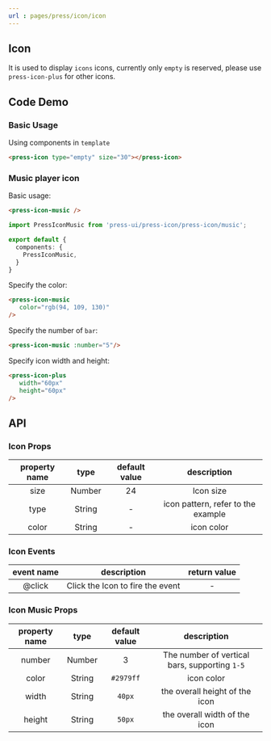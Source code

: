 ```yaml
---
url : pages/press/icon/icon
---
```


## Icon

It is used to display `icons` icons, currently only `empty` is reserved, please use `press-icon-plus` for other icons.

## Code Demo

### Basic Usage

Using components in ``template``

```html
<press-icon type="empty" size="30"></press-icon>
```

### Music player icon

Basic usage:

```html
<press-icon-music />
```

```ts
import PressIconMusic from 'press-ui/press-icon/press-icon/music';

export default {
  components: {
    PressIconMusic,
  }
}
```

Specify the color:

```html
<press-icon-music
   color="rgb(94, 109, 130)"
/>
```

Specify the number of `bar`:

```html
<press-icon-music :number="5"/>
```


Specify icon width and height:

```html
<press-icon-plus
   width="60px"
   height="60px"
/>
```



## API

### Icon Props

| property name |  type  | default value |            description             |
| :-----------: | :----: | :-----------: | :--------------------------------: |
|     size      | Number |      24       |             Icon size              |
|     type      | String |       -       | icon pattern, refer to the example |
|     color     | String |       -       |             icon color             |

### Icon Events

| event name |           description            | return value |
| :--------: | :------------------------------: | :----------: |
|   @click   | Click the Icon to fire the event |      -       |


### Icon Music Props


| property name |  type  | default value |                  description                  |
| :-----------: | :----: | :-----------: | :-------------------------------------------: |
|    number     | Number |       3       | The number of vertical bars, supporting `1-5` |
|     color     | String |   `#2979ff`   |                  icon color                   |
|     width     | String |    `40px`     |        the overall height of the icon         |
|    height     | String |    `50px`     |         the overall width of the icon         |